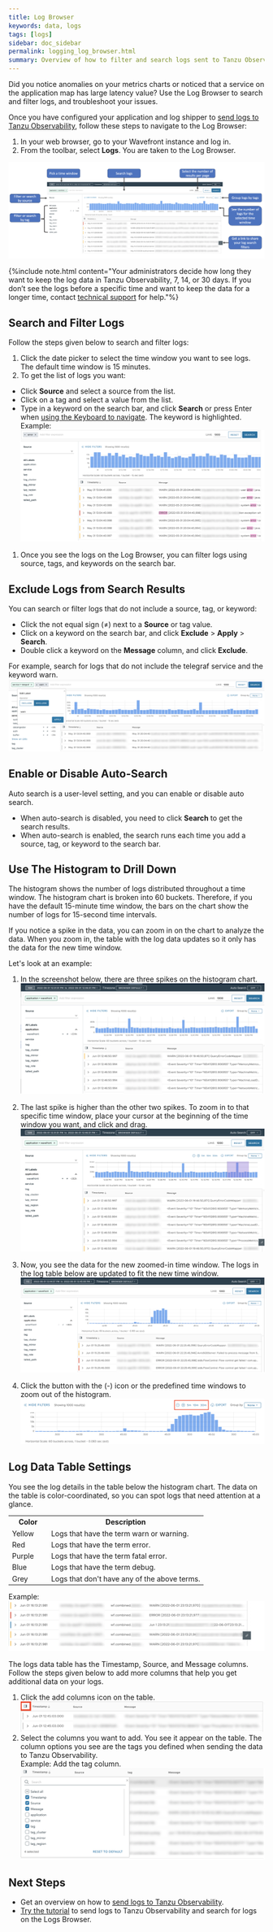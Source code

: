 ```yaml
---
title: Log Browser
keywords: data, logs
tags: [logs]
sidebar: doc_sidebar
permalink: logging_log_browser.html
summary: Overview of how to filter and search logs sent to Tanzu Observability by Wavefront.
---
```

Did you notice anomalies on your metrics charts or noticed that a service on the application map has large latency value? Use the Log Browser to search and filter logs, and troubleshoot your issues.

Once you have configured your application and log shipper to [send logs to Tanzu Observability](#logging_send_logs.html), follow these steps to navigate to the Log Browser:

1. In your web browser, go to your Wavefront instance and log in.
1. From the toolbar, select **Logs**. You are taken to the Log Browser.

![An annotated screenshot of the Log Browser.](images/logging_log_browser_annotated_screen.png)

{%include note.html content="Your administrators decide how long they want to keep the log data in Tanzu Observability,  7, 14, or 30 days. If you don’t see the logs before a specific time and want to keep the data for a longer time, contact [technical support](https://docs.wavefront.com/wavefront_support_feedback.html#support) for help."%}

## Search and Filter Logs

Follow the steps given below to search and filter logs:

1. Click the date picker to select the time window you want to see logs. The default time window is 15 minutes.
1. To get the list of logs you want:
  * Click **Source** and select a source from the list.
  * Click on a tag and select a value from the list.
  * Type in a keyword on the search bar, and click **Search** or press Enter when [using the Keyboard to navigate](wavefront_keyboard_shortcuts.html#keyboard-shortcuts-and-their-usage). The keyword is highlighted.
    <br/>Example:
    ![Shows the error keyword on the search bad and the logs that contain the word error in them with error highlighted on the log messages](images/logging_search_key_word.png)
1. Once you see the logs on the Log Browser, you can filter logs using source, tags, and keywords on the search bar.

## Exclude Logs from Search Results

You can search or filter logs that do not include a source, tag, or keyword:

* Click the not equal sign (≠) next to a **Source** or tag value.
* Click on a keyword on the search bar, and click **Exclude** > **Apply** > **Search**.
* Double click a keyword on the **Message** column, and click **Exclude**.

For example, search for logs that do not include the telegraf service and the keyword warn.
![shows the example described in text](images/logging_not_include_search.png)

## Enable or Disable Auto-Search

Auto search is a user-level setting, and you can enable or disable auto search.

* When auto-search is disabled, you need to click **Search** to get the search results.
* When auto-search is enabled, the search runs each time you add a source, tag, or keyword to the search bar.
    
## Use The Histogram to Drill Down

The histogram shows the number of logs distributed throughout a time window. The histogram chart is broken into 60 buckets. Therefore, if you have the default 15-minute time window, the bars on the chart show the number of logs for 15-second time intervals.

If you notice a spike in the data, you can zoom in on the chart to analyze the data. When you zoom in, the table with the log data updates so it only has the data for the new time window.

Let's look at an example:

1. In the screenshot below, there are three spikes on the histogram chart.
    ![a screenshot of the Log Browser that shows a histogram with 3 spikes.](images/logging_histogram_spikes.png)
1. The last spike is higher than the other two spikes. To zoom in to that specific time window, place your cursor at the beginning of the time window you want, and click and drag. 
    ![a screenshot of selecting the area on the histogram to to zoom in.](images/logging_histogram_zoomed_in.png)

1. Now, you see the data for the new zoomed-in time window. The logs in the log table below are updated to fit the new time window.
    ![a screenshot of the zoomed in histogram](images/logging_histogram_zoomed_in_data.png)
1. Click the button with the (-) icon or the predefined time windows to zoom out of the histogram.
    ![a screenshot with the zoom out options highlighted with a red box](images/logging_histogram_zoom_out.png)

## Log Data Table Settings

You see the log details in the table below the histogram chart. The data on the table is color-coordinated, so you can spot logs that need attention at a glance.

<table style="width: 100%;">
  <tr>
    <th width="20%">
      Color
    </th>
    <th width="80%">
      Description
    </th>
  </tr>
  <tr>
    <td>
      Yellow
    </td>
    <td>
      Logs that have the term warn or warning.
    </td>
  </tr>
  <tr>
    <td>
      Red
    </td>
    <td>
      Logs that have the term error.
    </td>
  </tr>
  <tr>
    <td>
      Purple
    </td>
    <td>
      Logs that have the term fatal error.
    </td>
  </tr>
  <tr>
    <td>
      Blue
    </td>
    <td>
      Logs that have the term debug.
    </td>
  </tr>
  
  <tr>
    <td>
      Grey
    </td>
    <td>
      Logs that don't have any of the above terms.
    </td>
  </tr>
</table>

Example:
![a screenshot of the logs table with the different colors at the beginning of the log message row.](images/logging_logs_table_colors.png)

The logs data table has the Timestamp, Source, and Message columns. Follow the steps given below to add more columns that help you get additional data on your logs.

1. Click the add columns icon on the table.
    ![a screenshot of the table with the add column button highlighted](images/logging_log_table_add_column.png)
1. Select the columns you want to add. You see it appear on the table. The column options you see are the tags you defined when sending the data to Tanzu Observability.
    <br/> Example: Add the tag column.
    ![a screenshot of the add column options.](images/logging_log_table_select_columns.png)
    

## Next Steps

* Get an overview on how to [send logs to Tanzu Observability](logging_send_logs.html).
* [Try the tutorial](logging_kubernetes_tutorial.html) to send logs to Tanzu Observability and search for logs on the Logs Browser.
    
